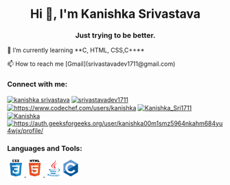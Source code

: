 <h1 align="center">Hi 👋, I'm Kanishka Srivastava</h1> <h3 align="center">Just trying to be better.</h3>🌱 I’m currently learning **C, HTML, CSS,C++**
<p>
 📫 How to reach me [Gmail](srivastavadev1711@gmail.com)</p>
<h3 align="left">Connect with me:</h3> <p align="left"> <a href="https://fb.com/kanishka srivastava" target="blank"><img align="center" src="https://raw.githubusercontent.com/rahuldkjain/github-profile-readme-generator/master/src/images/icons/Social/facebook.svg" alt="kanishka srivastava" height="30" width="40" /></a> <a href="https://instagram.com/srivastavadev1711" target="blank"><img align="center" src="https://raw.githubusercontent.com/rahuldkjain/github-profile-readme-generator/master/src/images/icons/Social/instagram.svg" alt="srivastavadev1711" height="30" width="40" /></a> <a href="https://www.codechef.com/users/kanishka2002" target="blank"><img align="center" src="https://cdn.jsdelivr.net/npm/simple-icons@3.1.0/icons/codechef.svg" alt="https://www.codechef.com/users/kanishka" height="30" width="40" /></a> <a href="https://www.hackerrank.com/Kanishka_Sri1711" target="blank"><img align="center" src="https://raw.githubusercontent.com/rahuldkjain/github-profile-readme-generator/master/src/images/icons/Social/hackerrank.svg" alt="Kanishka_Sri1711" height="30" width="40" /></a> <a href="https://www.leetcode.com/" target="blank"><img align="center" src="https://raw.githubusercontent.com/rahuldkjain/github-profile-readme-generator/master/src/images/icons/Social/leet-code.svg" alt="Kanishka" height="30" width="40" /></a> <a href="https://auth.geeksforgeeks.org/user/kanishka00m1smz5964nkahm684yu4wjx/profile/" target="blank"><img align="center" src="https://raw.githubusercontent.com/rahuldkjain/github-profile-readme-generator/master/src/images/icons/Social/geeks-for-geeks.svg" alt="https://auth.geeksforgeeks.org/user/kanishka00m1smz5964nkahm684yu4wjx/profile/" height="30" width="40" /></a> </p> <h3 align="left">Languages and Tools:</h3> <p align="left"> <a href="https://www.w3schools.com/css/" target="_blank" rel="noreferrer"> <img src="https://raw.githubusercontent.com/devicons/devicon/master/icons/css3/css3-original-wordmark.svg" alt="css3" width="40" height="40"/> </a> <a href="https://www.w3.org/html/" target="_blank" rel="noreferrer"> <img src="https://raw.githubusercontent.com/devicons/devicon/master/icons/html5/html5-original-wordmark.svg" alt="html5" width="40" height="40"/> </a> <a href="https://www.java.com" target="_blank" rel="noreferrer"> <img src="https://raw.githubusercontent.com/devicons/devicon/master/icons/java/java-original.svg" alt="java" width="40" height="40"/><img src="https://github.com/devicons/devicon/blob/master/icons/c/c-original.svg" alt="C/C++" width="40" height="40"/> </a></p>
